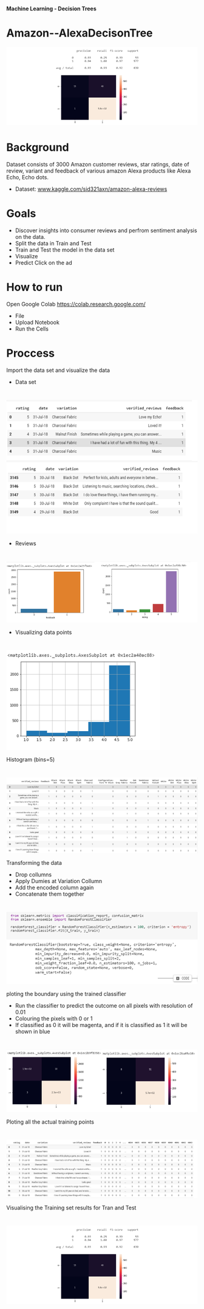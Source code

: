 
#### Machine Learning - Decision Trees

# Amazon--AlexaDecisonTree

![fb](images/am9.png)


# Background

Dataset consists of 3000 Amazon customer reviews, star ratings, date of review, variant and feedback of various amazon Alexa products like Alexa Echo, Echo dots.

* Dataset: www.kaggle.com/sid321axn/amazon-alexa-reviews


# Goals

* Discover insights into consumer reviews and perfrom sentiment analysis on the data.
* Split the data in Train and Test
* Train and Test the model in the data set
* Visualize
* Predict Click on the ad


# How to run 

Open Google Colab https://colab.research.google.com/
* File
* Upload Notebook
* Run the Cells


# Proccess

Import the data set and visualize the data

* Data set
#  
![fb](images/am1.png)

* Reviews
#  
![fb](images/am3.png)

* Visualizing data points
#  
![fb](images/am4.png)

Histogram (bins=5)
#  
![fb](images/am5.png)

Transforming the data
* Drop collumns
* Apply Dumies at Variation Collumn
* Add the encoded column again
* Concatenate them together
#  
![fb](images/am6.png)

ploting the boundary using the trained classifier
* Run the classifier to predict the outcome on all pixels with resolution of 0.01
* Colouring the pixels with 0 or 1
* If classified as 0 it will be magenta, and if it is classified as 1 it will be shown in blue 
#  
![fb](images/am7.png)

Ploting all the actual training points
#  
![fb](images/am8.png)

Visualising the Training set results for Tran and Test
#  
![fb](images/am9.png)

